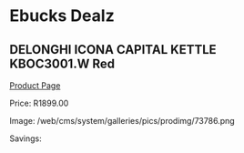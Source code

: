 
# Ebucks Dealz
## DELONGHI ICONA CAPITAL KETTLE KBOC3001.W Red
[Product Page](https://www.ebucks.com/web/shop/productSelected.do?prodId=1149072807&catId=704985963)

Price: R1899.00

Image: /web/cms/system/galleries/pics/prodimg/73786.png

Savings: 


	